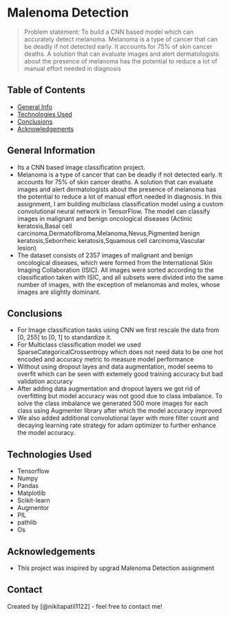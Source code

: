 # Malenoma Detection
> Problem statement: To build a CNN based model which can accurately detect melanoma. Melanoma is a type of cancer that can be deadly if not detected early. It accounts for 75% of skin cancer deaths. A solution that can evaluate images and alert dermatologists about the presence of melanoma has the potential to reduce a lot of manual effort needed in diagnosis


## Table of Contents
* [General Info](#general-information)
* [Technologies Used](#technologies-used)
* [Conclusions](#conclusions)
* [Acknowledgements](#acknowledgements)

<!-- You can include any other section that is pertinent to your problem -->

## General Information
- Its a CNN based image classification project.
- Melanoma is a type of cancer that can be deadly if not detected early. It accounts for 75% of skin cancer deaths. A solution that can evaluate images and alert dermatologists about the presence of melanoma has the potential to reduce a lot of manual effort needed in diagnosis. In this assignment, I am building multiclass classification model using a custom convolutional neural network in TensorFlow. The model can classify images in malignant and benign oncological diseases (Actinic keratosis,Basal cell carcinoma,Dermatofibroma,Melanoma,Nevus,Pigmented benign keratosis,Seborrheic keratosis,Squamous cell carcinoma,Vascular lesion)
- The dataset consists of 2357 images of malignant and benign oncological diseases, which were formed from the International Skin Imaging Collaboration (ISIC). All images were sorted according to the classification taken with ISIC, and all subsets were divided into the same number of images, with the exception of melanomas and moles, whose images are slightly dominant.

<!-- You don't have to answer all the questions - just the ones relevant to your project. -->

## Conclusions
- For Image classification tasks using CNN we first rescale the data from [0, 255] to [0, 1] to standardize it. 
- For Multiclass classification model we used SparseCategoricalCrossentropy which does not need data to be one hot encoded and accuracy metric to measure model performance
- Without using dropout layes and data augmentation, model seems to overfit which can be seen with extemely good training accuracy but bad validation accuracy
- After adding data augmentation and dropout layers we got rid of overfitting but model accuracy was not good due to class imbalance. To solve the class imbalance we generated 500 more images for each class using Augmenter library after which the model accuracy improved
- We also added additional convolutional layer with more filter count and decaying learning rate strategy for adam optimizer to further enhance the model accuracy.

<!-- You don't have to answer all the questions - just the ones relevant to your project. -->


## Technologies Used
- Tensorflow
- Numpy
- Pandas
- Matplotlib
- Scikit-learn
- Augmentor
- PIL
- pathlib
- Os

<!-- As the libraries versions keep on changing, it is recommended to mention the version of library used in this project -->

## Acknowledgements

- This project was inspired by upgrad Malenoma Detection assignment


## Contact
Created by [@nikitapatil1122] - feel free to contact me!


<!-- Optional -->
<!-- ## License -->
<!-- This project is open source and available under the [... License](). -->

<!-- You don't have to include all sections - just the one's relevant to your project -->